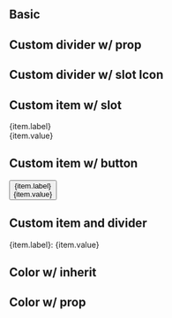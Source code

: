<script lang="ts">
  import { mdiArrowRight } from '@mdi/js';

  import Breadcrumb from '$lib/components/Breadcrumb.svelte';
  import Button from '$lib/components/Button.svelte';
  import DividerDot from '$lib/components/DividerDot.svelte';
  import Icon from '$lib/components/Icon.svelte';
  import Preview from '$lib/components/Preview.svelte';

  let items = ['First', 'Second', 'Third'];

  let labeledItems = [
    { label: 'First', value: 'One' },
    { label: 'Second', value: 'Two' },
    { label: 'Third', value: 'Three' },
  ];
</script>

## Basic

<Preview>
  <Breadcrumb {items} />
</Preview>

## Custom divider w/ prop

<Preview>
  <Breadcrumb {items} divider="\" />
</Preview>

## Custom divider w/ slot Icon

<Preview>
  <Breadcrumb {items}>
    <span slot="divider">
      <Icon path={mdiArrowRight} class="text-black/25" />
    </span>
  </Breadcrumb>
</Preview>

## Custom item w/ slot

<Preview>
  <Breadcrumb items={labeledItems}>
    <span slot="item" let:item>
      <div class="text-black/50 text-xs uppercase">{item.label}</div>
      <div>{item.value}</div>
    </span>
  </Breadcrumb>
</Preview>

## Custom item w/ button

<Preview>
  <Breadcrumb items={labeledItems}>
    <span slot="item" let:item>
      <Button>
        <div class="text-black/50 text-xs uppercase">{item.label}</div>
        <div>{item.value}</div>
      </Button>
    </span>
  </Breadcrumb>
</Preview>

## Custom item and divider

<Preview>
  <Breadcrumb items={labeledItems}>
    <span slot="item" let:item>
      <span class="text-black/50 text-sm font-extrabold">{item.label}:</span>
      <span class="text-black/50 text-sm">{item.value}</span>
    </span>
    <span slot="divider">
      <DividerDot class="text-black/50" />
    </span>
  </Breadcrumb>
</Preview>

## Color w/ inherit

<Preview isDark class="text-white">
  <Breadcrumb {items} />
</Preview>

## Color w/ prop

<Preview isDark>
  <Breadcrumb {items} class="text-blue-500" />
</Preview>
